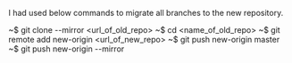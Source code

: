 I had used below commands to migrate all branches to the new repository.

~$ git clone --mirror <url_of_old_repo>
~$ cd <name_of_old_repo>
~$ git remote add new-origin <url_of_new_repo>
~$ git push new-origin master
~$ git push new-origin --mirror